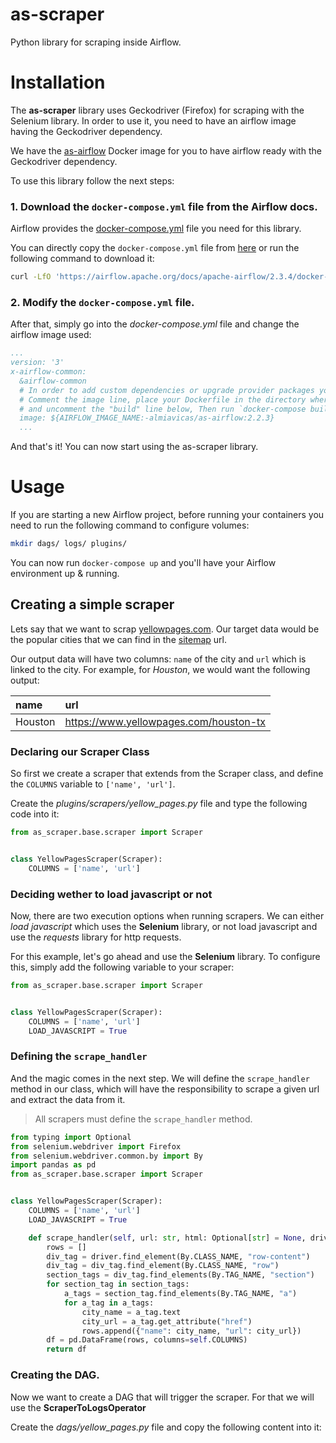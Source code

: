# as-scraper
Python library for scraping inside Airflow.

# Installation

The **as-scraper** library uses Geckodriver (Firefox) for scraping with the Selenium library.
In order to use it, you need to have an airflow image having the Geckodriver dependency.

We have the [as-airflow](https://github.com/Avila-Systems/as-airflow) Docker image for you to have airflow ready with the Geckodriver dependency.

To use this library follow the next steps:

### 1. Download the `docker-compose.yml` file from the Airflow docs.

Airflow provides the [docker-compose.yml](https://airflow.apache.org/docs/apache-airflow/stable/start/docker.html#docker-compose-yaml) file you need for this library.

You can directly copy the `docker-compose.yml` file from [here](https://airflow.apache.org/docs/apache-airflow/stable/docker-compose.yaml) or run the following command to download it:

```bash
curl -LfO 'https://airflow.apache.org/docs/apache-airflow/2.3.4/docker-compose.yaml'
```

### 2. Modify the `docker-compose.yml` file.

After that, simply go into the *docker-compose.yml* file and change the airflow image used:

```yaml
...
version: '3'
x-airflow-common:
  &airflow-common
  # In order to add custom dependencies or upgrade provider packages you can use your extended image.
  # Comment the image line, place your Dockerfile in the directory where you placed the docker-compose.yaml
  # and uncomment the "build" line below, Then run `docker-compose build` to build the images.
  image: ${AIRFLOW_IMAGE_NAME:-almiavicas/as-airflow:2.2.3}
  ...
```

And that's it! You can now start using the as-scraper library.

# Usage

If you are starting a new Airflow project, before running your containers you need to run the following command to configure volumes:

```bash
mkdir dags/ logs/ plugins/
```

You can now run `docker-compose up` and you'll have your Airflow environment up & running.

## Creating a simple scraper

Lets say that we want to scrap [yellowpages.com](https://www.yellowpages.com). Our target data would be the popular cities that we can find in the [sitemap](https://www.yellowpages.com/sitemap) url.

Our output data will have two columns: `name` of the city and `url` which is linked to the city. For example, for *Houston*, we would want the following output:

| name | url |
|:-----|:----|
|Houston|https://www.yellowpages.com/houston-tx|

### Declaring our Scraper Class

So first we create a scraper that extends from the Scraper class, and define the `COLUMNS` variable to `['name', 'url']`.

Create the *plugins/scrapers/yellow_pages.py* file and type the following code into it:

```python
from as_scraper.base.scraper import Scraper


class YellowPagesScraper(Scraper):
    COLUMNS = ['name', 'url']

```

### Deciding wether to load javascript or not

Now, there are two execution options when running scrapers. We can either *load javascript* which uses the **Selenium** library, or not load javascript and use the *requests* library for http requests.

For this example, let's go ahead and use the **Selenium** library. To configure this, simply add the following variable to your scraper:

```python
from as_scraper.base.scraper import Scraper


class YellowPagesScraper(Scraper):
    COLUMNS = ['name', 'url']
    LOAD_JAVASCRIPT = True

```

### Defining the `scrape_handler`

And the magic comes in the next step. We will define the `scrape_handler` method in our class, which will have the responsibility to scrape a given url and extract the data from it.

> All scrapers must define the `scrape_handler` method.

```python
from typing import Optional
from selenium.webdriver import Firefox
from selenium.webdriver.common.by import By
import pandas as pd
from as_scraper.base.scraper import Scraper


class YellowPagesScraper(Scraper):
    COLUMNS = ['name', 'url']
    LOAD_JAVASCRIPT = True

    def scrape_handler(self, url: str, html: Optional[str] = None, driver: Optional[Firefox] = None, **kwargs) -> pd.DataFrame:
        rows = []
        div_tag = driver.find_element(By.CLASS_NAME, "row-content")
        div_tag = div_tag.find_element(By.CLASS_NAME, "row")
        section_tags = div_tag.find_elements(By.TAG_NAME, "section")
        for section_tag in section_tags:
            a_tags = section_tag.find_elements(By.TAG_NAME, "a")
            for a_tag in a_tags:
                city_name = a_tag.text
                city_url = a_tag.get_attribute("href")
                rows.append({"name": city_name, "url": city_url})
        df = pd.DataFrame(rows, columns=self.COLUMNS)
        return df

```

### Creating the DAG.

Now we want to create a DAG that will trigger the scraper. For that we will use the **ScraperToLogsOperator**

Create the *dags/yellow_pages.py* file and copy the following content into it:

```python


```